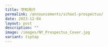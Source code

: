 ```yaml
---
title: 学校简介
permalink: /announcements/school-prospectus/
date: 2023-12-04
layout: post
description: ""
image: /images/NY_Prospectus_Cover.jpg
variant: tiptap
---
```

